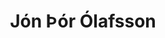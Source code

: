 ---
title: Jón Þór Ólafsson
layout: representative
lang: en
category: parliament
image: /assets/img/jon-thor.jpg
representative: jón-þór
---